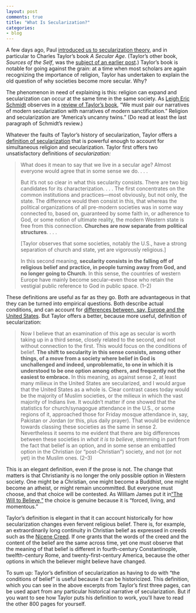 ```yaml
---
layout: post
comments: true
title: "What Is Secularization?"
categories:
- blog
---
```


A few days ago, Paul [introduced us to secularization theory](http://religioninamerica.org/2010/09/25/secularization-theory/), and in particular to Charles Taylor’s book *A Secular Age*. (Taylor’s other book, *Sources of the Self*, was the [subject of an earlier post](http://religioninamerica.org/2010/09/02/charles-taylor-and-the-sources-of-the-self/).) Taylor’s book is notable for going against the grain: at a time when most scholars are again recognizing the importance of religion, Taylor has undertaken to explain the old question of why societies become more secular. Why? 

<!--more-->

The phenomenon in need of explaining is this: religion can expand and secularization can occur at the same time in the same society. As [Leigh Eric Schmidt](http://www.hds.harvard.edu/faculty/schmidt.cfm) observes in a [review of Taylor’s book](http://blogs.ssrc.org/tif/2007/11/29/that-weird-strange-thing/), “We must pair our narratives of modern secularization with narratives of modern sanctification.” Religion and secularization are “America’s uncanny twins.” (Do read at least the last paragraph of Schmidt’s review.)

Whatever the faults of Taylor’s history of secularization, Taylor offers a [definition of secularization](http://books.google.com/books?id=hWRXYY3HRFoC&printsec=frontcover&dq=charles+taylor+a+secular+age&ei=UKimTKOJGIKeM-H9peMC&cd=1#v=onepage&q&f=false) that is powerful enough to account for simultaneous religion and secularization. Taylor first offers two unsatisfactory definitions of *secularization:*


> What does it mean to say that we live in a secular age? Almost
> everyone would agree that in some sense we do. . . .
>
> But it’s not so clear in what this secularity consists. There are two
> big candidates for its characterization. . . . The first concentrates
> on the common institutions and practices—most obviously, but not only,
> the state. The difference would then consist in this, that whereas the
> political organizations of all pre-modern societies was in some way
> connected to, based on, guaranteed by some faith in, or adherence to
> God, or some notion of ultimate reality, the modern Western state is
> free from this connection. **Churches are now separate from political
> structures**. . . .
>
> \[Taylor observes that some societies, notably the U.S., have a strong
> separation of church and state, yet are vigorously religious.\]
>
> In this second meaning, **secularity consists in the falling off of
> religious belief and practice, in people turning away from God, and no
> longer going to Church**. In this sense, the countries of western
> Europe have mainly become secular–even those who retain the vestigial
> public reference to God in public space. (1–2)

These definitions are useful as far as they go. Both are advantageous in that they can be turned into empirical questions. Both describe actual conditions, and can account for [differences between, say, Europe and the United States](http://religioninamerica.org/2010/09/04/the-united-states-as-religious-outlier/). But Taylor offers a better, because more useful, definition of secularization:

> Now I believe that an examination of this age as secular is worth
> taking up in a third sense, closely related to the second, and not
> without connection to the first. This would focus on the conditions of
> belief. **The shift to secularity in this sense consists, among other
> things, of a move from a society where belief in God is unchallenged
> and indeed, unproblematic, to one in which it is understood to be one
> option among others, and frequently not the easiest to embrace.** In
> this meaning, as against sense 2, at least many milieux in the United
> States are secularized, and I would argue that the United States as a
> whole is. Clear contrast cases today would be the majority of Muslim
> societies, or the milieux in which the vast majority of Indians live.
> It wouldn’t matter if one showed that the statistics for
> church/synagogue attendance in the U.S., or some regions of it,
> approached those for Friday mosque attendance in, say, Pakistan or
> Jordan (or this, plus daily prayer). That would be evidence towards
> classing these societies as the same in sense 2. Nevertheless it seems
> to me evident that there are big differences between these societies
> in *what it is to believe*, stemming in part from the fact that belief
> is an option, and in some sense an embattled option in the Christian
> (or “post-Christian”) society, and not (or not yet) in the Muslim
> ones. (2–3)

This is an elegant definition, even if the prose is not. The change that matters is that Christianity is no longer the only possible option in Western society. One might be a Christian, one might become a Buddhist, one might become an atheist, or might remain uncommitted. But everyone must choose, and that choice will be contested. As William James put it in[“The Will to Believe,”](http://books.google.com/books?id=Moqh7ktHaJEC&dq=William+James+Will+to+Belief&printsec=frontcover&source=bn&hl=en&ei=frKmTIj6IIGC8gbRwN33AQ&sa=X&oi=book_result&ct=result&resnum=4&sqi=2&ved=0CCwQ6AEwAw#v=onepage&q=live%20genuine%20forced&f=false) the choice is genuine because it is “forced, living, and momentous.” 

Taylor’s definition is elegant in that it can account historically for how secularization changes even fervent religious belief. There is, for example, an extraordinarily long continuity in Christian belief as expressed in creeds such as the [Nicene Creed](http://en.wikipedia.org/wiki/Nicene_Creed). If one grants that the words of the creed and the content of the belief are the same across time, yet one must observe that the meaning of that belief is different in fourth-century Constantinople, twelfth-century Rome, and twenty-first-century America, because the other options in which the believer might believe have changed.

To sum up: Taylor’s definition of secularization as having to do with “the conditions of belief” is useful because it can be historicized. This definition, which you can see in the above excerpts from Taylor’s first three pages, can be used apart from any particular historical narrative of secularization. But if you want to see how Taylor puts his definition to work, you’ll have to read the other 800 pages for yourself.
